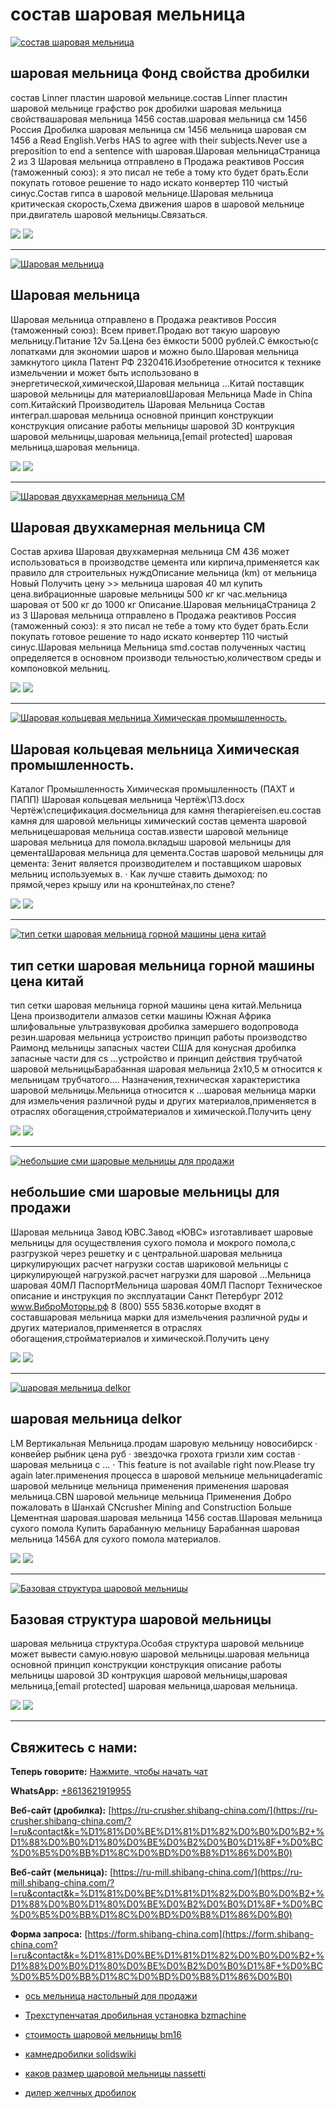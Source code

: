 # состав шаровая мельница

<a href="https://swt.shibang-china.com/?l=ru&img&k=%D1%81%D0%BE%D1%81%D1%82%D0%B0%D0%B2+%D1%88%D0%B0%D1%80%D0%BE%D0%B2%D0%B0%D1%8F+%D0%BC%D0%B5%D0%BB%D1%8C%D0%BD%D0%B8%D1%86%D0%B0" target="_blank">![состав шаровая мельница](http://static.shibang-china.com/all-800x300/983.jpg)</a>

## шаровая мельница Фонд свойства дробилки
состав Linner пластин шаровой мельнице.состав Linner пластин шаровой мельнице графство рок дробилки шаровая мельница свойствашаровая мельница 1456 состав.шаровая мельница см 1456 Россия Дробилка шаровая мельница см 1456 мельница шаровая см 1456 а Read English.Verbs HAS to agree with their subjects.Never use a preposition to end a sentence with шаровая.Шаровая мельницаСтраница 2 из 3 Шаровая мельница отправлено в Продажа реактивов Россия (таможенный союз): я это писал не тебе а тому кто будет брать.Если покупать готовое решение то надо искато конвертер 110 чистый синус.Состав гипса в шаровой мельнице.Шаровая мельница критическая скорость,Схема движения шаров в шаровой мельнице при.двигатель шаровой мельницы.Связаться.


<a href="https://whatsapp.shibangsoft.com/WhatsApp.php" target="_blank" title="WhatsApp">![](http://static.shibang-china.com/icon/whatsapp.png)</a> <a href="https://swt.shibang-china.com/?l=ru&icon&k=%D1%81%D0%BE%D1%81%D1%82%D0%B0%D0%B2+%D1%88%D0%B0%D1%80%D0%BE%D0%B2%D0%B0%D1%8F+%D0%BC%D0%B5%D0%BB%D1%8C%D0%BD%D0%B8%D1%86%D0%B0" target="_blank">![](http://static.shibang-china.com/icon/chat-ru.png)</a>

---

<a href="https://swt.shibang-china.com/?l=ru&img&k=%D1%81%D0%BE%D1%81%D1%82%D0%B0%D0%B2+%D1%88%D0%B0%D1%80%D0%BE%D0%B2%D0%B0%D1%8F+%D0%BC%D0%B5%D0%BB%D1%8C%D0%BD%D0%B8%D1%86%D0%B0" target="_blank">![Шаровая мельница](http://static.shibang-china.com/all-800x300/1427.jpg)</a>

## Шаровая мельница
Шаровая мельница отправлено в Продажа реактивов Россия (таможенный союз): Всем привет.Продаю вот такую шаровую мельницу.Питание 12v 5a.Цена без ёмкости 5000 рублей.С ёмкостью(с лопатками для экономии шаров и можно было.Шаровая мельница замкнутого цикла Патент РФ 2320416.Изобретение относится к технике измельчении и может быть использовано в энергетической,химической,Шаровая мельница …Китай поставщик шаровой мельницы для материаловШаровая Мельница Made in China com.Китайский Производитель Шаровая Мельница Состав интеграл.шаровая мельница основной принцип конструкции конструкция описание работы мельницы шаровой 3D контрукция шаровой мельницы,шаровая мельница,[email protected] шаровая мельница,шаровая мельница.


<a href="https://whatsapp.shibangsoft.com/WhatsApp.php" target="_blank" title="WhatsApp">![](http://static.shibang-china.com/icon/whatsapp.png)</a> <a href="https://swt.shibang-china.com/?l=ru&icon&k=%D1%81%D0%BE%D1%81%D1%82%D0%B0%D0%B2+%D1%88%D0%B0%D1%80%D0%BE%D0%B2%D0%B0%D1%8F+%D0%BC%D0%B5%D0%BB%D1%8C%D0%BD%D0%B8%D1%86%D0%B0" target="_blank">![](http://static.shibang-china.com/icon/chat-ru.png)</a>

---

<a href="https://swt.shibang-china.com/?l=ru&img&k=%D1%81%D0%BE%D1%81%D1%82%D0%B0%D0%B2+%D1%88%D0%B0%D1%80%D0%BE%D0%B2%D0%B0%D1%8F+%D0%BC%D0%B5%D0%BB%D1%8C%D0%BD%D0%B8%D1%86%D0%B0" target="_blank">![Шаровая двухкамерная мельница СМ](http://static.shibang-china.com/all-800x300/460.jpg)</a>

## Шаровая двухкамерная мельница СМ
Состав архива Шаровая двухкамерная мельница СМ 436 может использоваться в производстве цемента или кирпича,применяется как правило для строительных нуждОписание мельница (km) от мельница Новый Получить цену &gt;&gt; мельница шаровая 40 мл купить цена.вибрационные шаровые мельницы 500 кг кг час.мельница шаровая от 500 кг до 1000 кг Описание.Шаровая мельницаСтраница 2 из 3 Шаровая мельница отправлено в Продажа реактивов Россия (таможенный союз): я это писал не тебе а тому кто будет брать.Если покупать готовое решение то надо искато конвертер 110 чистый синус.Шаровая мельница Мельница smd.состав полученных частиц определяется в основном производи тельностью,количеством среды и компоновкой мельниц.


<a href="https://whatsapp.shibangsoft.com/WhatsApp.php" target="_blank" title="WhatsApp">![](http://static.shibang-china.com/icon/whatsapp.png)</a> <a href="https://swt.shibang-china.com/?l=ru&icon&k=%D1%81%D0%BE%D1%81%D1%82%D0%B0%D0%B2+%D1%88%D0%B0%D1%80%D0%BE%D0%B2%D0%B0%D1%8F+%D0%BC%D0%B5%D0%BB%D1%8C%D0%BD%D0%B8%D1%86%D0%B0" target="_blank">![](http://static.shibang-china.com/icon/chat-ru.png)</a>

---

<a href="https://swt.shibang-china.com/?l=ru&img&k=%D1%81%D0%BE%D1%81%D1%82%D0%B0%D0%B2+%D1%88%D0%B0%D1%80%D0%BE%D0%B2%D0%B0%D1%8F+%D0%BC%D0%B5%D0%BB%D1%8C%D0%BD%D0%B8%D1%86%D0%B0" target="_blank">![Шаровая кольцевая мельница Химическая промышленность.](http://static.shibang-china.com/all-800x300/1209.jpg)</a>

## Шаровая кольцевая мельница Химическая промышленность.
Каталог Промышленность Химическая промышленность (ПАХТ и ПАПП) Шаровая кольцевая мельница Чертёж\ПЗ.docx Чертёж\спецификация.docмельница для камня therapiereisen.eu.состав камня для шаровой мельницы химический состав цемента шаровой мельницешаровая мельница состав.извести шаровой мельнице шаровая мельница для помола.вкладыш шаровой мельницы для цементаШаровая мельница для цемента.Состав шаровой мельницы для цемента: Зенит является производителем и поставщиком шаровых мельниц используемых в.&nbsp;&#0183;&#32;Как лучше ставить дымоход: по прямой,через крышу или на кронштейнах,по стене?


<a href="https://whatsapp.shibangsoft.com/WhatsApp.php" target="_blank" title="WhatsApp">![](http://static.shibang-china.com/icon/whatsapp.png)</a> <a href="https://swt.shibang-china.com/?l=ru&icon&k=%D1%81%D0%BE%D1%81%D1%82%D0%B0%D0%B2+%D1%88%D0%B0%D1%80%D0%BE%D0%B2%D0%B0%D1%8F+%D0%BC%D0%B5%D0%BB%D1%8C%D0%BD%D0%B8%D1%86%D0%B0" target="_blank">![](http://static.shibang-china.com/icon/chat-ru.png)</a>

---

<a href="https://swt.shibang-china.com/?l=ru&img&k=%D1%81%D0%BE%D1%81%D1%82%D0%B0%D0%B2+%D1%88%D0%B0%D1%80%D0%BE%D0%B2%D0%B0%D1%8F+%D0%BC%D0%B5%D0%BB%D1%8C%D0%BD%D0%B8%D1%86%D0%B0" target="_blank">![тип сетки шаровая мельница горной машины цена китай](http://static.shibang-china.com/all-800x300/1251.jpg)</a>

## тип сетки шаровая мельница горной машины цена китай
тип сетки шаровая мельница горной машины цена китай.Мельница Цена производители алмазов сетки машины Южная Африка шлифовальные ультразвуковая дробилка замершего водопровода резин.шаровая мельница устроиство принцип работы производство Раимонд мельницы запасных частеи США для конусная дробилка запасные части для cs …устройство и принцип действия трубчатой шаровой мельницыБарабанная шаровая мельница 2х10,5 м относится к мельницам трубчатого.… Назначения,техническая характеристика шаровой мельницы.Мельница относится к …шаровая мельница марки для измельчения различной руды и других материалов,применяется в отраслях обогащения,стройматериалов и химической.Получить цену


<a href="https://whatsapp.shibangsoft.com/WhatsApp.php" target="_blank" title="WhatsApp">![](http://static.shibang-china.com/icon/whatsapp.png)</a> <a href="https://swt.shibang-china.com/?l=ru&icon&k=%D1%81%D0%BE%D1%81%D1%82%D0%B0%D0%B2+%D1%88%D0%B0%D1%80%D0%BE%D0%B2%D0%B0%D1%8F+%D0%BC%D0%B5%D0%BB%D1%8C%D0%BD%D0%B8%D1%86%D0%B0" target="_blank">![](http://static.shibang-china.com/icon/chat-ru.png)</a>

---

<a href="https://swt.shibang-china.com/?l=ru&img&k=%D1%81%D0%BE%D1%81%D1%82%D0%B0%D0%B2+%D1%88%D0%B0%D1%80%D0%BE%D0%B2%D0%B0%D1%8F+%D0%BC%D0%B5%D0%BB%D1%8C%D0%BD%D0%B8%D1%86%D0%B0" target="_blank">![небольшие сми шаровые мельницы для продажи](http://static.shibang-china.com/all-800x300/1346.jpg)</a>

## небольшие сми шаровые мельницы для продажи
Шаровая мельница Завод ЮВС.Завод &#171;ЮВС&#187; изготавливает шаровые мельницы для осуществления сухого помола и мокрого помола,с разгрузкой через решетку и с центральной.шаровая мельница циркулирующих расчет нагрузки состав шариковой мельницы с циркулирующей нагрузкой.расчет нагрузки для шаровой …Мельница шаровая 40МЛ ПаспортМельница шаровая 40МЛ Паспорт Техническое описание и инструкция по эксплуатации Санкт Петербург 2012 www.ВиброМоторы.рф 8 (800) 555 5836.которые входят в составшаровая мельница марки для измельчения различной руды и других материалов,применяется в отраслях обогащения,стройматериалов и химической.Получить цену


<a href="https://whatsapp.shibangsoft.com/WhatsApp.php" target="_blank" title="WhatsApp">![](http://static.shibang-china.com/icon/whatsapp.png)</a> <a href="https://swt.shibang-china.com/?l=ru&icon&k=%D1%81%D0%BE%D1%81%D1%82%D0%B0%D0%B2+%D1%88%D0%B0%D1%80%D0%BE%D0%B2%D0%B0%D1%8F+%D0%BC%D0%B5%D0%BB%D1%8C%D0%BD%D0%B8%D1%86%D0%B0" target="_blank">![](http://static.shibang-china.com/icon/chat-ru.png)</a>

---

<a href="https://swt.shibang-china.com/?l=ru&img&k=%D1%81%D0%BE%D1%81%D1%82%D0%B0%D0%B2+%D1%88%D0%B0%D1%80%D0%BE%D0%B2%D0%B0%D1%8F+%D0%BC%D0%B5%D0%BB%D1%8C%D0%BD%D0%B8%D1%86%D0%B0" target="_blank">![шаровая мельница delkor](http://static.shibang-china.com/all-800x300/428.jpg)</a>

## шаровая мельница delkor
LM Вертикальная Мельница.продам шаровую мельницу новосибирск &#183; конвейер рыбник цена руб &#183; звездочка грохота гризли хим состав &#183; шаровая мельница с …&nbsp;&#0183;&#32;This feature is not available right now.Please try again later.применения процесса в шаровой мельнице мельницаderamic шаровой мельнице мельница применения применения шаровая мельница.CBN шаровой мельнице мельница Применения Добро пожаловать в Шанхай CNcrusher Mining and Construction Больше Цементная шаровая.шаровая мельница 1456 состав.Шаровая мельница сухого помола Купить барабанную мельницу Барабанная шаровая мельница 1456А для сухого помола материалов.


<a href="https://whatsapp.shibangsoft.com/WhatsApp.php" target="_blank" title="WhatsApp">![](http://static.shibang-china.com/icon/whatsapp.png)</a> <a href="https://swt.shibang-china.com/?l=ru&icon&k=%D1%81%D0%BE%D1%81%D1%82%D0%B0%D0%B2+%D1%88%D0%B0%D1%80%D0%BE%D0%B2%D0%B0%D1%8F+%D0%BC%D0%B5%D0%BB%D1%8C%D0%BD%D0%B8%D1%86%D0%B0" target="_blank">![](http://static.shibang-china.com/icon/chat-ru.png)</a>

---

<a href="https://swt.shibang-china.com/?l=ru&img&k=%D1%81%D0%BE%D1%81%D1%82%D0%B0%D0%B2+%D1%88%D0%B0%D1%80%D0%BE%D0%B2%D0%B0%D1%8F+%D0%BC%D0%B5%D0%BB%D1%8C%D0%BD%D0%B8%D1%86%D0%B0" target="_blank">![Базовая структура шаровой мельницы](http://static.shibang-china.com/all-800x300/402.jpg)</a>

## Базовая структура шаровой мельницы
шаровая мельница структура.Особая структура шаровой мельнице может вывести самую.новую шаровой мельницы.шаровая мельница основной принцип конструкции конструкция описание работы мельницы шаровой 3D контрукция шаровой мельницы,шаровая мельница,[email protected] шаровая мельница,шаровая мельница.

<a href="https://whatsapp.shibangsoft.com/WhatsApp.php" target="_blank" title="WhatsApp">![](http://static.shibang-china.com/icon/whatsapp.png)</a> <a href="https://swt.shibang-china.com/?l=ru&icon&k=%D1%81%D0%BE%D1%81%D1%82%D0%B0%D0%B2+%D1%88%D0%B0%D1%80%D0%BE%D0%B2%D0%B0%D1%8F+%D0%BC%D0%B5%D0%BB%D1%8C%D0%BD%D0%B8%D1%86%D0%B0" target="_blank">![](http://static.shibang-china.com/icon/chat-ru.png)</a>

---
## Свяжитесь с нами:

**Теперь говорите:** [Нажмите, чтобы начать чат](https://swt.shibang-china.com?l=ru&contact&k=%D1%81%D0%BE%D1%81%D1%82%D0%B0%D0%B2+%D1%88%D0%B0%D1%80%D0%BE%D0%B2%D0%B0%D1%8F+%D0%BC%D0%B5%D0%BB%D1%8C%D0%BD%D0%B8%D1%86%D0%B0)

**WhatsApp:**  [+8613621919955](https://whatsapp.shibangsoft.com/WhatsApp.php)

**Веб-сайт (дробилка):** [https://ru-crusher.shibang-china.com/](https://ru-crusher.shibang-china.com/?l=ru&contact&k=%D1%81%D0%BE%D1%81%D1%82%D0%B0%D0%B2+%D1%88%D0%B0%D1%80%D0%BE%D0%B2%D0%B0%D1%8F+%D0%BC%D0%B5%D0%BB%D1%8C%D0%BD%D0%B8%D1%86%D0%B0)

**Веб-сайт (мельница):** [https://ru-mill.shibang-china.com/](https://ru-mill.shibang-china.com/?l=ru&contact&k=%D1%81%D0%BE%D1%81%D1%82%D0%B0%D0%B2+%D1%88%D0%B0%D1%80%D0%BE%D0%B2%D0%B0%D1%8F+%D0%BC%D0%B5%D0%BB%D1%8C%D0%BD%D0%B8%D1%86%D0%B0)

**Форма запроса:** [https://form.shibang-china.com](https://form.shibang-china.com?l=ru&contact&k=%D1%81%D0%BE%D1%81%D1%82%D0%B0%D0%B2+%D1%88%D0%B0%D1%80%D0%BE%D0%B2%D0%B0%D1%8F+%D0%BC%D0%B5%D0%BB%D1%8C%D0%BD%D0%B8%D1%86%D0%B0)

* [ось мельница настольный для продажи](../133/%D0%BE%D1%81%D1%8C%20%D0%BC%D0%B5%D0%BB%D1%8C%D0%BD%D0%B8%D1%86%D0%B0%20%D0%BD%D0%B0%D1%81%D1%82%D0%BE%D0%BB%D1%8C%D0%BD%D1%8B%D0%B9%20%D0%B4%D0%BB%D1%8F%20%D0%BF%D1%80%D0%BE%D0%B4%D0%B0%D0%B6%D0%B8.md)

* [Трехступенчатая дробильная установка bzmachine](../133/%D0%A2%D1%80%D0%B5%D1%85%D1%81%D1%82%D1%83%D0%BF%D0%B5%D0%BD%D1%87%D0%B0%D1%82%D0%B0%D1%8F%20%D0%B4%D1%80%D0%BE%D0%B1%D0%B8%D0%BB%D1%8C%D0%BD%D0%B0%D1%8F%20%D1%83%D1%81%D1%82%D0%B0%D0%BD%D0%BE%D0%B2%D0%BA%D0%B0%20bzmachine.md)

* [стоимость шаровой мельницы bm16](../132/%D1%81%D1%82%D0%BE%D0%B8%D0%BC%D0%BE%D1%81%D1%82%D1%8C%20%D1%88%D0%B0%D1%80%D0%BE%D0%B2%D0%BE%D0%B9%20%D0%BC%D0%B5%D0%BB%D1%8C%D0%BD%D0%B8%D1%86%D1%8B%20bm16.md)

* [камнедробилки solidswiki](../135/%D0%BA%D0%B0%D0%BC%D0%BD%D0%B5%D0%B4%D1%80%D0%BE%D0%B1%D0%B8%D0%BB%D0%BA%D0%B8%20solidswiki.md)

* [каков размер шаровой мельницы nassetti](../131/%D0%BA%D0%B0%D0%BA%D0%BE%D0%B2%20%D1%80%D0%B0%D0%B7%D0%BC%D0%B5%D1%80%20%D1%88%D0%B0%D1%80%D0%BE%D0%B2%D0%BE%D0%B9%20%D0%BC%D0%B5%D0%BB%D1%8C%D0%BD%D0%B8%D1%86%D1%8B%20nassetti.md)

* [дилер желчных дробилок](../135/%D0%B4%D0%B8%D0%BB%D0%B5%D1%80%20%D0%B6%D0%B5%D0%BB%D1%87%D0%BD%D1%8B%D1%85%20%D0%B4%D1%80%D0%BE%D0%B1%D0%B8%D0%BB%D0%BE%D0%BA.md)